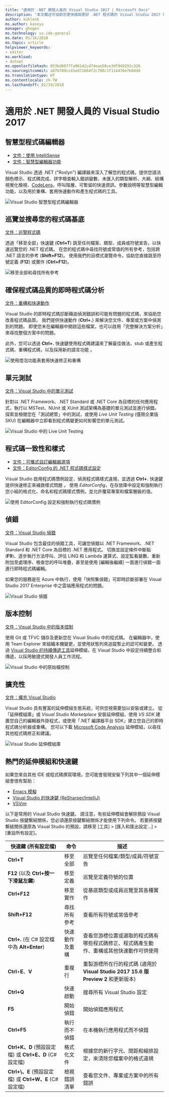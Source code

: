 ```yaml
---
title: "適用於 .NET 開發人員的 Visual Studio 2017 | Microsoft Docs"
description: "本文概述可協助您更快撰寫更好 .NET 程式碼的 Visual Studio 2017 功能。"
author: kuhlenh
ms.author: kaseyu
manager: ghogen
ms.technology: vs-ide-general
ms.date: 01/16/2018
ms.topic: article
helpviewer_keywords:
- editor
ms.workload:
- dotnet
ms.openlocfilehash: 053bd6077fa98142cd74eae58ce3df949291c326
ms.sourcegitcommit: a07b789cc41ed72664f2c700c1f114476e7b0ddd
ms.translationtype: HT
ms.contentlocale: zh-TW
ms.lasthandoff: 02/19/2018
---
```

# <a name="visual-studio-2017-for-net-developers"></a>適用於 .NET 開發人員的 Visual Studio 2017

## <a name="smart-code-editor"></a>智慧型程式碼編輯器

- [文件：使用 IntelliSense](using-intellisense.md)
- [文件：智慧型編輯器功能](writing-code-in-the-code-and-text-editor.md)

Visual Studio 透過 .NET ("Roslyn") 編譯器來深入了解您的程式碼，提供您語法顏色標示、程式碼完成、拼字檢查輸入錯誤變數、未匯入的類型解析、大綱、結構視覺化檢視、[CodeLens](find-code-changes-and-other-history-with-codelens.md)，呼叫階層、可暫留的快速資訊、參數說明等智慧型編輯功能，以及用於重構、套用快速動作和產生程式碼的工具。

![Visual Studio 智慧型程式碼編輯器](../ide/media/VSIDE_Productivity_SmartCodeEditor.png "VSIDE_Productivity_SmartCodeEditor")

## <a name="navigate-and-search-your-codebase"></a>巡覽並搜尋您的程式碼基底

[文件：巡覽程式碼](navigating-code.md)

透過「移至全部」快速鍵 (**Ctrl+T**) 跳至任何檔案、類型、成員或符號宣告，以快速巡覽您的 .NET 程式碼。 在您的程式碼中尋找符號或常值的所有參考，包括跨 .NET 語言的參考 (**Shift+F12**)。 使用我們的目標式瀏覽命令，協助您直接跳至符號定義 (**F12**) 或實作 (**Ctrl+F12**)。

![移至全部和尋找所有參考](../ide/media/VSIDE_Productivity_Navigation.png "VSIDE_Productivity_Navigation")

## <a name="live-code-analysis-for-code-quality"></a>確保程式碼品質的即時程式碼分析

[文件：重構和快速動作](refactoring-code-generation-quick-actions.md)

Visual Studio 的即時程式碼診斷藉由偵測錯誤和可能有問題的程式碼，來協助您改善程式碼品質。 我們提供快速動作 (**Ctrl+.**) 來解決您文件、專案或方案中偵測到的問題。 即使您未在編輯器中開啟這些檔案，也可以啟用「完整解決方案分析」來尋找整個方案中的問題。

此外，您可以透過 **Ctrl+.** 快速鍵使用程式碼建議來了解最佳做法、stub 或產生程式碼、重構程式碼，以及採用新的語言功能 。

![使用燈泡功能表套用快速修正和重構](../ide/media/VSIDE_Productivity_CodeAnalysis.png "VSIDE_Productivity_CodeAnalysis")

## <a name="unit-testing"></a>單元測試

[文件：Visual Studio 中的單元測試](../test/improve-code-quality.md)

針對以 .NET Framework、.NET Standard 或 .NET Core 為目標的任何應用程式，執行以 MSTest、NUnit 或 XUnit 測試架構為基礎的單元測試並進行偵錯。 探索並檢閱您在「測試總管」中的測試，或使用 *Live Unit Testing* (僅限企業版 SKU) 在編輯器中立即看到程式碼變更如何影響您的單元測試。

![Visual Studio 中的 Live Unit Testing](../ide/media/VSIDE_Productivity_LiveUnitTesting.png "VSIDE_Productivity_LiveUnitTesting")

## <a name="code-consistency-and-style"></a>程式碼一致性和樣式

- [文件：可攜式自訂編輯器選項](create-portable-custom-editor-options.md)
- [文件：EditorConfig 的 .NET 程式碼樣式設定](editorconfig-code-style-settings-reference.md)

Visual Studio 啟用程式碼慣例設定、偵測程式碼樣式違規，並透過 **Ctrl+.** 快速鍵提供快速修正來補救樣式問題 。 使用 *EditorConfig*，在存放庫中設定和強制執行您小組的格式化、命名和程式碼樣式慣例，並允許覆寫專案和檔案層級的值。

![使用 EditorConfig 設定和強制執行程式碼慣例](../ide/media/VSIDE_Productivity_CodeStyle.png "VSIDE_Productivity_CodeStyle")

## <a name="debugging"></a>偵錯

[文件：Visual Studio 偵錯](../debugger/index.md)

Visual Studio 包含最佳的偵錯工具，可讓您偵錯以 .NET Framework、.NET Standard 和 .NET Core 為目標的 .NET 應用程式。 切換並設定條件中斷點 (**F9**)、逐步執行方法呼叫、評估 LINQ 和 Lambda 運算式、設定監看變數、重新附加至處理序、檢查您的呼叫堆疊，甚至是使用 [編輯後繼續] 一面進行偵錯一面進行即時程式碼編輯。

如果您的服務是在 Azure 中執行，使用「快照集偵錯」可即時診斷部署在 Visual Studio 2017 Enterprise 中之雲端應用程式的問題。

![Visual Studio 偵錯](../ide/media/VSIDE_Productivity_Debugging.png "VSIDE_Productivity_Debugging")

## <a name="version-control"></a>版本控制

[文件：Visual Studio 中的版本控制](/vsts/index)

使用 Git 或 TFVC 儲存及更新您在 Visual Studio 中的程式碼。 在編輯器中，使用 Team Explorer 來組織本機變更，並使用狀態列來追蹤暫止的認可和變更。 透過 [Visual Studio 的持續傳遞工具](https://marketplace.visualstudio.com/items?itemName=VSIDEDevOpsMSFT.ContinuousDeliveryToolsforVisualStudio)延伸模組，在 Visual Studio 中設定持續整合和傳遞，以採用敏捷式開發人員工作流程。

![Visual Studio 中的原始檔控制](../ide/media/VSIDE_Productivity_SourceControl.png "VSIDE_Productivity_SourceControl")

## <a name="extensibility"></a>擴充性

[文件：擴充 Visual Studio](../extensibility/index.md)

Visual Studio 具有豐富的延伸模組生態系統，可供您視需要加以安裝或建立。 從「延伸模組庫」或 *Visual Studio Marketplace* 安裝延伸模組、使用 *VS SDK* 建置您自己的編輯器外掛程式，或使用「.NET 編譯器平台 SDK」建立您自己的即時程式碼分析器或重構。 您可以下載 [Microsoft Code Analysis](https://marketplace.visualstudio.com/items?itemName=VisualStudioPlatformTeam.MicrosoftCodeAnalysis2017) 延伸模組，以尋找其他程式碼修正和建議。

![Visual Studio 延伸模組庫](../ide/media/VSIDE_Productivity_Extensibility.png "VSIDE_Productivity_Extensibility")

## <a name="popular-extensions--shortcuts"></a>熱門的延伸模組和快速鍵

如果您來自其他 IDE 或程式碼撰寫環境，您可能會發現安裝下列其中一個延伸模組會很有幫助：

- [Emacs 模擬](https://marketplace.visualstudio.com/items?itemName=JustinClareburtMSFT.EmacsEmulation )
- [Visual Studio 的快速鍵 (ReSharper/IntelliJ)](https://marketplace.visualstudio.com/items?itemName=JustinClareburtMSFT.HotKeys)
- [VSVim](https://marketplace.visualstudio.com/items?itemName=JaredParMSFT.VsVim)

以下是常用的 Visual Studio 快速鍵。 請注意，有些延伸模組會解除預設 Visual Studio 按鍵繫結關係，您必須還原按鍵繫結關係才能使用下列命令。 若要將按鍵繫結關係還原為 Visual Studio 的預設，請移至 [工具] > [匯入和匯出設定...] > [重設所有設定]。

| 快速鍵 (所有設定檔) | 命令 | 描述 |
|-|-|-|
| **Ctrl+T** | 移至全部 | 巡覽至任何檔案/類型/成員/符號宣告 |
| **F12** (以及 **Ctrl+按一下滑鼠左鍵**) | 移至定義 | 巡覽至定義符號的位置 |
| **Ctrl+F12** | 移至實作 | 從基底類型或成員巡覽至其各種實作 |
| **Shift+F12** | 尋找所有參考 | 查看所有符號或常值參考 |
| **Ctrl+.** (在 C# 設定檔中為 **Alt+Enter**) | 快速動作及重構 | 查看您游標位置或選取的程式碼有哪些程式碼修正、程式碼產生動作、重構或其他快速動作可供使用 |
| **Ctrl**+**E**、**V** | 重複行 | 重製游標所在行的程式碼 (適用於 **Visual Studio 2017 15.6 版 Preview 2** 和更新版本) |
| **Ctrl+Q** | 快速啟動 | 搜尋所有 Visual Studio 設定 |
| **F5** | 開始偵錯 | 開始偵錯應用程式 |
| **Ctrl+F5** | 執行而不偵錯 | 在本機執行應用程式而不偵錯 |
| **Ctrl+K、D** (預設設定檔) 或 **Ctrl+E、D** (C# 設定檔) | 格式化文件 | 根據您的新行字元、間距和縮排設定，來清除您檔案中的格式違規 |
| **Ctrl+\\、E** (預設設定檔) 或 **Ctrl+W、E** (C# 設定檔) | 檢視錯誤清單 | 查看您文件、專案或方案中的所有錯誤 |